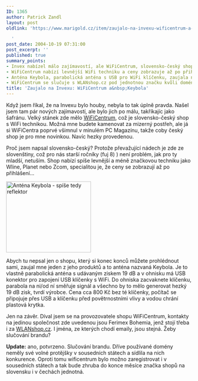 ```yaml
---
ID: 1365
author: Patrick Zandl
layout: post
oldlink: 'https://www.marigold.cz/item/zaujalo-na-invexu-wificentrum-a-keybola

  '
post_date: 2004-10-19 07:31:00
post_excerpt: ''
published: true
summary_points:
- Invex nabízel málo zajímavostí, ale WiFiCentrum, slovensko-český shop, upoutal pozornost.
- WiFiCentrum nabízí levnější WiFi techniku a ceny zobrazuje až po přihlášení.
- Anténa Keybola, parabolická anténa s USB pro WiFi klíčenku, zaujala na stánku.
- WiFiCentrum se slučuje s WLANshop.cz pod jednotnou značku kvůli doménám.
title: 'Zaujalo na Invexu: WiFiCentrum a&nbsp;Keybola'
---
```


<p>
Když jsem říkal, že na Invexu bylo houby, nebyla to tak úplně pravda. Našel jsem tam pár nových zajímavostí, ale bylo jich po málu, takříkajíc jako šafránu. Velký stánek zde mělo <a href="http://www.wificentrum.cz">WiFiCentrum</a>, což je slovensko-český shop s WiFi technikou. Možná mne budete kamenovat za mizerný postřeh, ale já si WiFiCentra poprvé všimnul v minulém PC Magazínu, takže coby český shop je pro mne novinkou. Navíc hezky provedenou. </p>

<p>
Proč jsem napsal slovensko-český? Protože převažující nádech je zde ze slovenštiny, což pro nás starší ročníky (fuj 8) ) není problém, jak pro ty mladší, netuším. Shop nabízí spíše levnější a méně značkovou techniku jako Wline, Planet nebo Zcom, specialitou je, že ceny se zobrazují až po přihlášení&#8230; </p>

<div class="rightbox"><img src="/wp-content/uploads/1/20041019-keybola.gif" alt="Anténa Keybola - spíše tedy reflektor" width="230" height="192" /></div>
<p>
Abych tu nepsal jen o shopu, který si konec konců můžete prohlédnout sami, zaujal mne jeden z jeho produktů a to anténa nazvaná Keybola. Je to vlastně parabolická anténa s udávaným ziskem 19 dB a v ohnisku má USB konektor pro zapojení USB klíčenky s WiFi. Do ohniska zacvaknete klíčenku, parabola na ni/od ní směřuje signál a všechno by to mělo generovat hezký 19 dB zisk, tvrdí výrobce. Cena cca 800 Kč bez té klíčenky, počítač se připojuje přes USB a klíčenku před povětrnostními vlivy a vodou chrání plastová krytka. </p>

<p>
Jen na závěr. Díval jsem se na provozovatele shopu WiFiCentrum, kontakty na jedinou společnost zde uvedenou jsou Ferimex Bohemia, jenž stojí třeba i za <a href="http://www.wlanshop.cz">WLANshop.cz</a>. I jména, ze kterých chodí emaily, jsou stejná. Žeby slučování brandu?
</p>

<p>
<b>Update:</b> ano, potvrzeno. Slučování brandu. Dříve používané domény neměly své volné protějšky v sousedních státech a sídlila na nich konkurence. Oproti tomu wificentrum bylo možno zaregistrovat i v sousedních státech a tak bude zhruba do konce měsíce značka shopů na slovensku i v čechách jednotná.
</p>